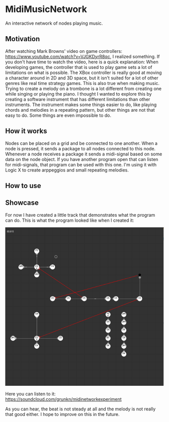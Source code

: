# MidiMusicNetwork
An interactive network of nodes playing music.

## Motivation
After watching Mark Browns' video on game controllers: https://www.youtube.com/watch?v=VJGKDyrR8qc, I realized something. If you don't have time to watch the video, here is a quick explanation: When developing games, the controller that is used to play game sets a lot of limitations on what is possible. The XBox controller is really good at moving a character around in 2D and 3D space, but it isn't suited for a lot of other genres like real time strategy games. This is also true when making music. Trying to create a melody on a trombone is a lot different from creating one while singing or playing the piano. I thought I wanted to explore this by creating a software instrument that has different limitations than other instruments. The instrument makes some things easier to do, like playing chords and melodies in a repeating pattern, but other things are not that easy to do. Some things are even impossible to do.

## How it works
Nodes can be placed on a grid and be connected to one another. When a node is pressed, it sends a package to all nodes connected to this node. Whenever a node receives a package it sends a midi-signal based on some data on the node object. If you have another program open that can listen for midi-signals, that program can be used with this one. I'm using it with Logic X to create arppeggios and small repeating melodies.

## How to use


## Showcase
For now I have created a little track that demonstrates what the program can do. This is what the program looked like when I created it:

![This what it looks like](/screenshot.png)

Here you can listen to it:
https://soundcloud.com/grunkn/midinetworkexperiment

As you can hear, the beat is not steady at all and the melody is not really that good either. I hope to improve on this in the future.
